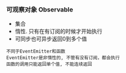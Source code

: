 ### 可观察对象 Observable
- 集合
- 惰性. 只有在有订阅的时候才开始执行
- 可同步也可异步返回0到多个值

```
不同于EventEmitter和函数
EventEmitter是非惰性的, 不管有没有订阅，都会执行
函数的调用只能返回单个值, 不能连续返回
```